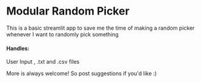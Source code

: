 # Modular Random Picker
This is a basic streamlit app to save me the time of making a random picker whenever I want to randomly pick something
#### Handles:
User Input , .txt and .csv files

More is always welcome! So post suggestions if you'd like :)

